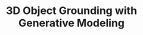 ---
layout: page
title: 3D Object Grounding with Generative Modeling
description: Project for Multimodal Machine Learning (11-777), CMU
img: 
importance: 2
category: projects
related_publications: false
---